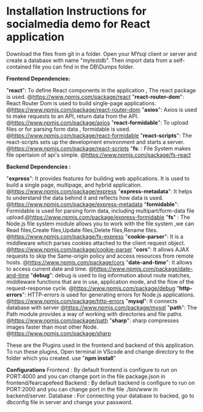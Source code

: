 # Installation Instructions for socialmedia demo for React application

Download the files from git in a folder.
Open your MYsql client or server and create a database with name "mytestdb". Then import data from a self-contained file you can find in the DB\Dumps folder. 

**Frontend Dependencies:** 

"**react**": To define React components in the application , The react package is used. @https://www.npmjs.com/package/react
"**react-router-dom**": React Router Dom is used to build single-page applications. @https://www.npmjs.com/package/react-router-dom
"**axios**": Axios is used to make requests to an API, return data from the API. @https://www.npmjs.com/package/axios
"**react-formidable**": To upload files or for parsing form data , formidable is used. @https://www.npmjs.com/package/react-formidable
"**react-scripts**": The react-scripts sets up the development environment and starts a server. @https://www.npmjs.com/package/react-scripts
"**fs**: : File System makes file opertaion of api's simple. @https://www.npmjs.com/package/fs-react

**Backend Dependencies :** 

"**express**": It provides features for building web applications. It is used to build a single page, multipage, and hybrid application. @https://www.npmjs.com/package/express
"**express-metadata**": It helps to understand the data behind it and reflects how data is used. @https://www.npmjs.com/package/express-metadata
"**formidable**": Formidable is used for parsing form data, including multipart/form-data file upload.@https://www.npmjs.com/package/express-formidable
"**fs**" : The Node.js file system module allows you to work with the file system ,we can Read files,Create files,Update files,Delete files,Rename files. @https://www.npmjs.com/package/fs-express
"**cookie-parser**": It is a middleware which parses cookies attached to the client request object. @https://www.npmjs.com/package/cookie-parser
"**cors**": It allows AJAX requests to skip the Same-origin policy and access resources from remote hosts. @https://www.npmjs.com/package/cors
"**date-and-time**": It allows to access current date and time. @https://www.npmjs.com/package/date-and-time
"**debug**": debug is used to log information about route matches, middleware functions that are in use, application mode, and the flow of the request-response cycle. @https://www.npmjs.com/package/debug
"**http-errors**": HTTP-errors is used for generating errors for Node.js applications. @https://www.npmjs.com/package/http-errors
"**mysql**": It connects database with server @https://www.npmjs.com/package/mysql
"**path**": The Path module provides a way of working with directories and file paths. @https://www.npmjs.com/package/path
"**sharp**": sharp compresses images faster than most other Node. @https://www.npmjs.com/package/sharp

These are the Plugins used in the frontend and backend of this application. To run these plugins, Open terminal in VScode and change directory to the folder which you created. use "**npm install**"

**Configurations**
Frontend : By default frontend is configure to run on PORT:4000 and you can change port in the file package.json in frontend/fearcapefeed
Backend : By default backend is configure to run on PORT:2000 and you can change port in the file ./bin/www in backend/server.
Database : For connecting your database to backed, go to dbconfig file in server and change your password.



